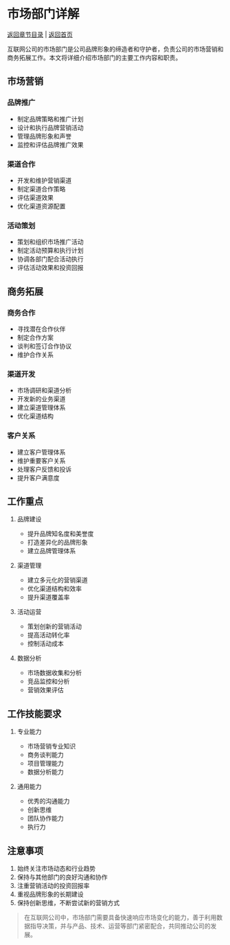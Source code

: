 # 市场部门详解

[返回章节目录](./index.md) | [返回首页](../README.md)

互联网公司的市场部门是公司品牌形象的缔造者和守护者，负责公司的市场营销和商务拓展工作。本文将详细介绍市场部门的主要工作内容和职责。

## 市场营销

### 品牌推广
- 制定品牌策略和推广计划
- 设计和执行品牌营销活动
- 管理品牌形象和声誉
- 监控和评估品牌推广效果

### 渠道合作
- 开发和维护营销渠道
- 制定渠道合作策略
- 评估渠道效果
- 优化渠道资源配置

### 活动策划
- 策划和组织市场推广活动
- 制定活动预算和执行计划
- 协调各部门配合活动执行
- 评估活动效果和投资回报

## 商务拓展

### 商务合作
- 寻找潜在合作伙伴
- 制定合作方案
- 谈判和签订合作协议
- 维护合作关系

### 渠道开发
- 市场调研和渠道分析
- 开发新的业务渠道
- 建立渠道管理体系
- 优化渠道结构

### 客户关系
- 建立客户管理体系
- 维护重要客户关系
- 处理客户反馈和投诉
- 提升客户满意度

## 工作重点

1. 品牌建设
   - 提升品牌知名度和美誉度
   - 打造差异化的品牌形象
   - 建立品牌管理体系

2. 渠道管理
   - 建立多元化的营销渠道
   - 优化渠道结构和效率
   - 提升渠道覆盖率

3. 活动运营
   - 策划创新的营销活动
   - 提高活动转化率
   - 控制活动成本

4. 数据分析
   - 市场数据收集和分析
   - 竞品监控和分析
   - 营销效果评估

## 工作技能要求

1. 专业能力
   - 市场营销专业知识
   - 商务谈判能力
   - 项目管理能力
   - 数据分析能力

2. 通用能力
   - 优秀的沟通能力
   - 创新思维
   - 团队协作能力
   - 执行力

## 注意事项

1. 始终关注市场动态和行业趋势
2. 保持与其他部门的良好沟通和协作
3. 注重营销活动的投资回报率
4. 重视品牌形象的长期建设
5. 保持创新思维，不断尝试新的营销方式

> 在互联网公司中，市场部门需要具备快速响应市场变化的能力，善于利用数据指导决策，并与产品、技术、运营等部门紧密配合，共同推动公司的发展。